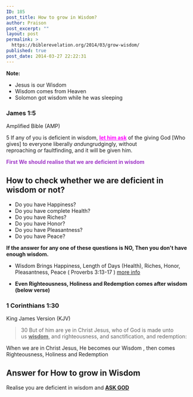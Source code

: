 ```yaml
---
ID: 185
post_title: How to grow in Wisdom?
author: Praison
post_excerpt: ""
layout: post
permalink: >
  https://biblerevelation.org/2014/03/grow-wisdom/
published: true
post_date: 2014-03-27 22:22:31
---
```

<strong>Note:</strong>
<ul>
	<li>Jesus is our Wisdom</li>
	<li>Wisdom comes from Heaven</li>
	<li>Solomon got wisdom while he was sleeping</li>
</ul>
<div>
<h3>James 1:5</h3>
Amplified Bible (AMP)

</div>
<div>

5 If any of you is deficient in wisdom, <span style="text-decoration: underline; color: #ff00ff;"><strong>let him ask</strong></span> of the giving God [Who gives] to everyone liberally <i>and</i>ungrudgingly, without reproaching <i>or</i> faultfinding, and it will be given him.

<strong><span style="color: #9f37c7;">First We should realise that we are deficient in wisdom</span></strong>
<h2>How to check whether we are deficient in wisdom or not?</h2>
<ul>
	<li>Do you have Happiness?</li>
	<li>Do you have complete Health?</li>
	<li>Do you have Riches?</li>
	<li>Do you have Honor?</li>
	<li>Do you have Pleasantness?</li>
	<li>Do you have Peace?</li>
</ul>
<strong>If the answer for any one of these questions is NO, Then you don't have enough wisdom. </strong>

</div>
<div></div>
<div>
<ul>
	<li>Wisdom Brings Happiness, Length of Days (Health), Riches, Honor, Pleasantness, Peace ( Proverbs 3:13-17 ) <a title="What should be your #1 Prayer Request?" href="http://biblerevelation.org/2014/03/20/number-1-prayer-request/" target="_blank" rel="noopener noreferrer">more info</a></li>
</ul>
<ul>
	<li><strong>Even Righteousness, Holiness and Redemption comes after wisdom (below verse)</strong></li>
</ul>
</div>
<div>
<div>
<h3>1 Corinthians 1:30</h3>
King James Version (KJV)

</div>
<div>
<blockquote>30 But of him are ye in Christ Jesus, who of God is made unto us <span style="text-decoration: underline;"><strong>wisdom</strong></span>, and righteousness, and sanctification, and redemption:</blockquote>
</div>
When we are in Christ Jesus, He becomes our Wisdom , then comes Righteousness, Holiness and Redemption
<h2>Answer for How to grow in Wisdom</h2>
Realise you are deficient in wisdom and <span style="text-decoration: underline;"><strong>ASK GOD</strong></span>

</div>